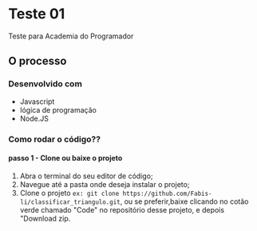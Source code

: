 # Teste 01

Teste para Academia do Programador

## O processo

### Desenvolvido com

- Javascript
- lógica de programação
- Node.JS


### Como rodar o código?? 


#### passo 1 - Clone ou baixe o projeto

1. Abra o terminal do seu editor de código;
2. Navegue até a pasta onde deseja instalar o projeto;
3. Clone o projeto ```ex: git clone https://github.com/Fabis-li/classificar_triangulo.git```, ou se preferir,baixe clicando no cotão verde chamado "Code" no repositório desse projeto, e depois "Download zip.












